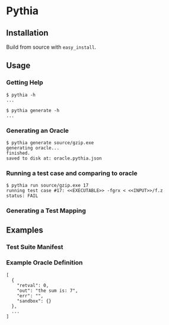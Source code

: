 # Pythia

## Installation

Build from source with `easy_install`.

## Usage

### Getting Help

```
$ pythia -h
...

$ pythia generate -h
...
```

### Generating an Oracle

```
$ pythia generate source/gzip.exe
generating oracle...
finished.
saved to disk at: oracle.pythia.json
```

### Running a test case and comparing to oracle

```
$ pythia run source/gzip.exe 17
running test case #17: <<EXECUTABLE>> -fgrx < <<INPUT>>/f.z
status: FAIL
```

### Generating a Test Mapping

## Examples

### Test Suite Manifest

### Example Oracle Definition

```
[
  {
    "retval": 0,
    "out": "the sum is: 7",
    "err": "",
    "sandbox": {}
  },
  ...
]
```
